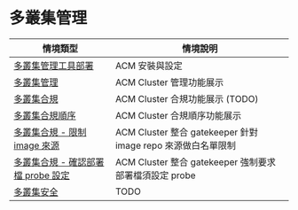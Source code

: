 # 多叢集管理

| 情境類型 | 情境說明 |
|---|---|
| [多叢集管理工具部署](https://github.com/CCChou/OpenShift-PoC-Scenario/blob/main/05_ClusterManagement/00_setup/README.md) | ACM 安裝與設定 |
| [多叢集管理](https://github.com/CCChou/OpenShift-PoC-Scenario/blob/main/05_ClusterManagement/01_clustermanage/README.md) | ACM Cluster 管理功能展示 |
| [多叢集合規](https://github.com/CCChou/OpenShift-PoC-Scenario/blob/main/05_ClusterManagement/02_compliancemanage/README.md) | ACM Cluster 合規功能展示 (TODO) |
| [多叢集合規順序](https://github.com/CCChou/OpenShift-PoC-Scenario/blob/main/05_ClusterManagement/03_policyorder/README.md) | ACM Cluster 合規順序功能展示 |
| [多叢集合規 - 限制 image 來源](https://github.com/CCChou/OpenShift-PoC-Scenario/blob/main/05_ClusterManagement/04_gatekeeper_allowrepos/README.md) | ACM Cluster 整合 gatekeeper 針對 image repo 來源做白名單限制 |
| [多叢集合規 - 確認部署檔 probe 設定](https://github.com/CCChou/OpenShift-PoC-Scenario/blob/main/05_ClusterManagement/05_gatekeeper_requireprobe/README.md) | ACM Cluster 整合 gatekeeper 強制要求部署檔須設定 probe |
| [多叢集安全](https://github.com/CCChou/OpenShift-PoC-Scenario/blob/main/05_ClusterManagement/06_acs/README.md) | TODO |